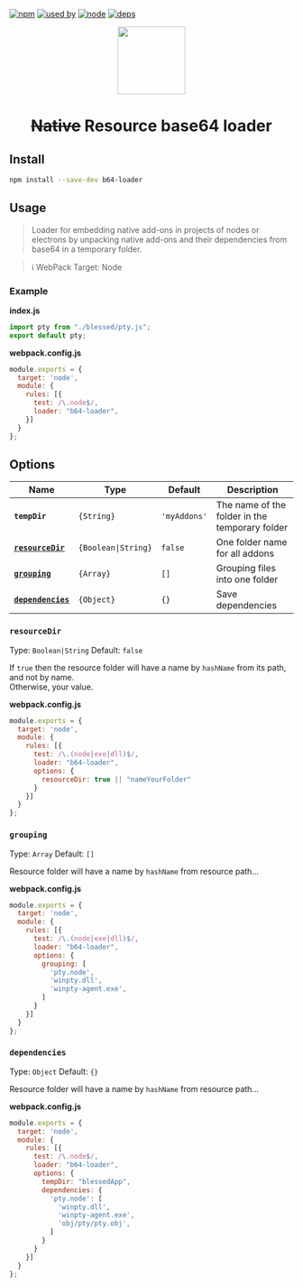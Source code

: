 [![npm][npm]][npm-url]
[![used by][used-by]][npm-url]
[![node][node]][node-url]
[![deps][deps]][deps-url]

<div align="center">
  <a href="https://github.com/webpack/webpack">
    <img width="120" height="120"
      src="https://webpack.js.org/assets/icon-square-big.svg">
  </a>
  <h1><s>Native</s> Resource base64 loader</h1>
</div>


## Install

```bash
npm install --save-dev b64-loader
```

## Usage

> Loader for embedding native add-ons in projects of nodes or electrons by unpacking native add-ons and their dependencies from base64 in a temporary folder.

> :information_source: WebPack Target: Node



### Example

**index.js**
```js
import pty from "./blessed/pty.js";
export default pty;
```

**webpack.config.js**
```js
module.exports = {
  target: 'node',
  module: {
    rules: [{
      test: /\.node$/,
      loader: "b64-loader",
    }]
  }
};
```


## Options

|               Name                          |     Type                |     Default       | Description                                       |
| ------------------------------------------- | ----------------------- | ---------------- | -------------------------------------------------- |
|   **`tempDir`**                             |   `{String}`            |   `'myAddons'`    | The name of the folder in the temporary folder
|   **[`resourceDir`](#resourceDir)**         |   `{Boolean\|String}`   |   `false`         | One folder name for all addons
|   **[`grouping`](#grouping)**               |   `{Array}`             |   `[]`            | Grouping files into one folder
|   **[`dependencies`](#dependencies)**       |   `{Object}`            |   `{}`            | Save dependencies


### `resourceDir`

Type: `Boolean|String`
Default: `false`

If `true` then the resource folder will have a name by `hashName` from its path, and not by name.<br>
Otherwise, your value.

**webpack.config.js**
```js
module.exports = {
  target: 'node',
  module: {
    rules: [{
      test: /\.(node|exe|dll)$/,
      loader: "b64-loader",
      options: {
        resourceDir: true || "nameYourFolder"
      }
    }]
  }
};
```


### `grouping`

Type: `Array`
Default: `[]`

Resource folder will have a name by `hashName` from resource path...

**webpack.config.js**
```js
module.exports = {
  target: 'node',
  module: {
    rules: [{
      test: /\.(node|exe|dll)$/,
      loader: "b64-loader",
      options: {
        grouping: [
          'pty.node',
          'winpty.dll',
          'winpty-agent.exe',
        ]
      }
    }]
  }
};
```


### `dependencies`

Type: `Object`
Default: `{}`

Resource folder will have a name by `hashName` from resource path...

**webpack.config.js**
```js
module.exports = {
  target: 'node',
  module: {
    rules: [{
      test: /\.node$/,
      loader: "b64-loader",
      options: {
        tempDir: "blessedApp",
        dependencies: {
          'pty.node': [
            'winpty.dll',
            'winpty-agent.exe',
            'obj/pty/pty.obj',
          ]
        }
      }
    }]
  }
};
```



[npm]: https://img.shields.io/npm/v/b64-loader.svg?style=flat-square
[used-by]: https://img.shields.io/npm/dt/b64-loader?label=used%20by&style=flat-square
[npm-url]: https://npmjs.com/package/b64-loader

[node]: https://img.shields.io/node/v/b64-loader.svg?style=flat-square
[node-url]: https://nodejs.org

[deps]: https://david-dm.org/xTCry/b64-webpack-laoder.svg?style=flat-square
[deps-url]: https://david-dm.org/xTCry/b64-webpack-laoder